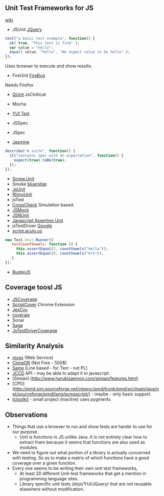 ## Unit Test Frameworks for JS

[wiki](http://en.wikipedia.org/wiki/List_of_unit_testing_frameworks#JavaScript)

- JSUnit [JQuery](http://jsunit.net/)

````Javascript
test("a basic test example", function() {
  ok( true, "this test is fine" );
  var value = "hello";
  equal( value, "hello", "We expect value to be hello" );
});
````
Uses browser to execute and show results.

- FireUnit [FireBug](http://ejohn.org/blog/fireunit/)

Needs Firefox

- [QUnit](http://docs.jquery.com/QUnit)
  JsChillicat
- Mocha
- [YUI Test](http://developer.yahoo.com/yui/yuitest/)
- JSSpec
- JSpec

- [Jasmine](http://pivotal.github.com/jasmine/)
````Javascript
describe("A suite", function() {
  it("contains spec with an expectation", function() {
    expect(true).toBe(true);
  });
});
````
- [Screw.Unit](http://github.com/nkallen/screw-unit)
- Smoke [blueridge](http://github.com/relevance/blue-ridge)
- [JsUnit](http://www.jsunit.net/)
- [RhinoUnit](http://rhinounit.googlecode.com/)
- jsTest
- [CrossCheck](http://sourceforge.net/projects/crosscheck/)
  Simulation based.
- [JSMock](http://jsmock.sourceforge.net/)
- [JSNUnit](http://www.valleyhighlands.com/testingframeworks/)
- [Javascript Assertion Unit](http://sourceforge.net/projects/jsassertunit)
- jsTestDriver [Google](http://code.google.com/p/js-test-driver/)
- [script.aculo.us](http://madrobby.github.com/scriptaculous/unit-testing/)
````Javascript
new Test.Unit.Runner({
   testCountVowels: function () {
     this.assertEqual(2, countVowels("Hello"));
     this.assertEqual(0, countVowels("Krk"));
   }
});
````
- [BusterJS](http://busterjs.org/docs/overview/)

## Coverage toosl JS

- [JSCoverage](http://siliconforks.com/jscoverage/)
- [ScriptCover](http://code.google.com/p/script-cover/)
  Chrome Extension
- [JesCov](http://jescov.olabini.com/)
- [coveraje](http://coveraje.github.com/)
- Sonar
- [Saga](http://timurstrekalov.github.com/saga/)
- [JsTestDriverCoverage](http://code.google.com/p/js-test-driver/wiki/CodeCoverage)

## Similarity Analysis

- [moss](http://theory.stanford.edu/~aiken/moss/) (Web Service)
- [CloneDR](http://www.semanticdesigns.com/Products/Clone/) (Not Free - 500$) 
- [Same](http://sourceforge.net/projects/same/) (Line based - for Text - not PL)
- [JCCD](http://jccd.sourceforge.net/) API - may be able to adapt it to javascript.
- [Simian] (http://www.harukizaemon.com/simian/features.html) 
- [CPD] (http://pmd.svn.sourceforge.net/viewvc/pmd/trunk/pmd/src/main/java/net/sourceforge/pmd/lang/ecmascript/) - maybe - only basic support.
- [tctoolkit](http://code.google.com/p/tctoolkit/) - small project (inactive) uses pygments


## Observations

- Things that use a browser to run and show tests are harder to use for our purpose.
  - Unit is functions in JS unlike Java. It is not entirely clear how to extract them because
    it seems that functions are also used as modules.
- We need to figure out what portion of a library is actually concerned with testing.
    So as to make a matrix of which functions have a good coverage over a given function.
- Every one seems to be writing their own unit test frameworks,
    - At least 20 different Unit-test frameworks that get a mention in programming language sites.
    - Library specific unit tests (dojo/YUI/JQuery) that are not reusable elsewhere without
      modification.


